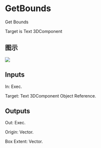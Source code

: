 # GetBounds

Get Bounds

Target is Text 3DComponent

## 图示

![]($-20221218-20350320.png)

## Inputs

In: Exec.

Target: Text 3DComponent Object Reference.  

## Outputs

Out: Exec.

Origin: Vector.

Box Extent: Vector.

